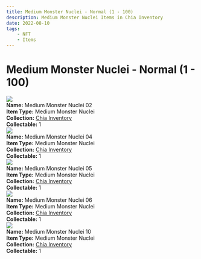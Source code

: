 ```yaml
---
title: Medium Monster Nuclei - Normal (1 - 100)
description: Medium Monster Nuclei Items in Chia Inventory
date: 2022-08-10
tags:
    - NFT
    - Items
---
```


# Medium Monster Nuclei - Normal (1 - 100)
<div class="item_thumbnail">
<img loading="lazy" src="https://tigzvievl3bjpvmhpj4re6lpvdk57gakm6iw3fnifpf6s4yn.arweave.net/mg2aoJVewpfVh3p5EnlvqNXf-mAp-nkW2VqCvL6XMNE"><br/>
<div><strong>Name:</strong> Medium Monster Nuclei 02</div>
<div><strong>Item Type:</strong> Medium Monster Nuclei</div>
<div><strong>Collection:</strong> <a href="https://www.spacescan.io/xch/nft/collection/col16fpva26fhdjp2echs3cr7c30gzl7qe67hu9grtsjcqldz354asjsyzp6wx">Chia Inventory</a></div>
<div><strong>Collectable:</strong> 1</div>
</div>
<div class="item_thumbnail">
<img loading="lazy" src="https://4quemo63tl2hboddwq2xlc2m3erqdeqkbowkmjj43bb2zpwnjumq.arweave.net/5ChGO9ua9HC4Y7Q1dYtM2SMBkgoLrKYlPNhDrL7NTRk"><br/>
<div><strong>Name:</strong> Medium Monster Nuclei 04</div>
<div><strong>Item Type:</strong> Medium Monster Nuclei</div>
<div><strong>Collection:</strong> <a href="https://www.spacescan.io/xch/nft/collection/col16fpva26fhdjp2echs3cr7c30gzl7qe67hu9grtsjcqldz354asjsyzp6wx">Chia Inventory</a></div>
<div><strong>Collectable:</strong> 1</div>
</div>
<div class="item_thumbnail">
<img loading="lazy" src="https://3ni2yzhtgqhcofi25qfydn5tmhkfxpciv62if6rl2iycoy6g4u.arweave.net/21GsZPM0DicVGuwLgbezYdRbvEivt-IL6K9IwJ2PG5Q"><br/>
<div><strong>Name:</strong> Medium Monster Nuclei 05</div>
<div><strong>Item Type:</strong> Medium Monster Nuclei</div>
<div><strong>Collection:</strong> <a href="https://www.spacescan.io/xch/nft/collection/col16fpva26fhdjp2echs3cr7c30gzl7qe67hu9grtsjcqldz354asjsyzp6wx">Chia Inventory</a></div>
<div><strong>Collectable:</strong> 1</div>
</div>
<div class="item_thumbnail">
<img loading="lazy" src="https://envizhw3rb7oczpqm5e3ekwnooxefmmk27m7rhar2tetk4zocm.arweave.net/I2qMntuIfuFl8GdJsi-rNc65CsYrX2ficEdTJNXMuE0"><br/>
<div><strong>Name:</strong> Medium Monster Nuclei 06</div>
<div><strong>Item Type:</strong> Medium Monster Nuclei</div>
<div><strong>Collection:</strong> <a href="https://www.spacescan.io/xch/nft/collection/col16fpva26fhdjp2echs3cr7c30gzl7qe67hu9grtsjcqldz354asjsyzp6wx">Chia Inventory</a></div>
<div><strong>Collectable:</strong> 1</div>
</div>
<div class="item_thumbnail">
<img loading="lazy" src="https://nhn7kknuief5xdemqzib2ymjm665gjkd344dcy7byjjwew5u.arweave.net/adv1KbRBC9uMjIZQ-_HWGJZ73T_JUPfODFj4cJTYlu0"><br/>
<div><strong>Name:</strong> Medium Monster Nuclei 10</div>
<div><strong>Item Type:</strong> Medium Monster Nuclei</div>
<div><strong>Collection:</strong> <a href="https://www.spacescan.io/xch/nft/collection/col16fpva26fhdjp2echs3cr7c30gzl7qe67hu9grtsjcqldz354asjsyzp6wx">Chia Inventory</a></div>
<div><strong>Collectable:</strong> 1</div>
</div>

